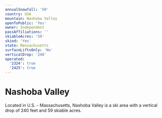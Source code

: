 ```yaml
---
annualSnowfall: '50'
country: USA
mountain: Nashoba Valley
openToPublic: 'Yes'
owner: Independent
passAffiliations: ''
skiableAcres: '59'
skied: 'Yes'
state: Massachusetts
surfaceLiftsOnly: 'No'
verticalDrop: '240'
operated:
  '2324': true
  '2425': true
---
```



# Nashoba Valley

Located in U.S. - Massachusetts, Nashoba Valley is a ski area with a vertical drop of 240 feet and 59 skiable acres.
